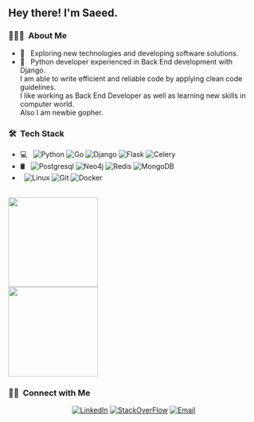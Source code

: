 <h2> Hey there! I'm Saeed.</h2>

<h3> 👨🏻‍💻 &nbsp;About Me </h3>

- 🤔 &nbsp; Exploring new technologies and developing software solutions.
- 💼 &nbsp; Python developer experienced in Back End development with Django.<br> 
 I am able to write efficient and reliable code by applying clean code guidelines.<br>
  I like working as Back End Developer as well as learning new skills in computer world. <br>
  Also I am newbie gopher.

<h3> 🛠 &nbsp;Tech Stack</h3>

- 💻 &nbsp;
  ![Python](https://img.shields.io/badge/-Python-333333?style=flat&logo=python)
  ![Go](https://img.shields.io/badge/-Golang-333333?style=flat&logo=go)
  ![Django](https://img.shields.io/badge/-Django-333333?style=flat&logo=django)
  ![Flask](https://img.shields.io/badge/-Flask-333333?style=flat&logo=flask)
  ![Celery](https://img.shields.io/badge/-Celery-333333?style=flat&logo=celery)
- 🛢 &nbsp;
  ![Postgresql](https://img.shields.io/badge/-Postgresql-333333?style=flat&logo=postgresql)
  ![Neo4j](https://img.shields.io/badge/-Neo4j-333333?style=flat&logo=neo4j)
  ![Redis](https://img.shields.io/badge/-Redis-333333?style=flat&logo=redis)
  ![MongoDB](https://img.shields.io/badge/-MongoDB-333333?style=flat&logo=mongodb)
-  &nbsp;
  ![Linux](https://img.shields.io/badge/-Linux-333333?style=flat&logo=linux)
  ![Git](https://img.shields.io/badge/-Git-333333?style=flat&logo=git)
  ![Docker](https://img.shields.io/badge/-Docker-333333?style=flat&logo=docker)
<br/>

<a href="https://github.com/AVS1508">
  <img height="180em" src="https://github-readme-stats.vercel.app/api?username=sbabashahi&theme=buefy&show_icons=true" /><br>
  <img height="180em" src="https://github-readme-stats.vercel.app/api/top-langs/?username=sbabashahi&theme=buefy&layout=compact" />
</a>

<br/>

<h3> 🤝🏻 &nbsp;Connect with Me </h3>

<p align="center">
<a href="https://www.linkedin.com/in/sbabashahi/"><img alt="LinkedIn" src="https://img.shields.io/badge/-Linkedin-333333?style=flat&logo=linkedin"></a>
<a href="https://stackoverflow.com/users/8258902/mastisa"><img alt="StackOverFlow" src="https://img.shields.io/badge/-StackOverFlow-333333?style=flat&logo=stackoverflow"></a>
<a href="mailto:sbabashahi@gmail.com"><img alt="Email" src="https://img.shields.io/badge/Email?style=flat-square&logo=gmail"></a>
</p>
